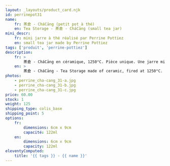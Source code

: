 ```yaml
---
layout: _layouts/product_card.njk
id: perrinepot31
name:
    fr: 茶倉 - CháCāng (petit pot à thé)
    en: Tea Storage - 茶倉 - CháCāng (small tea jar)
mini_descr:
    fr: mini jarre à thé réalisé par Perrine Pottiez
    en: small tea jar made by Perrine Pottiez
tags: ['produit', 'perrine-pottiez']
description: 
    fr: >
        茶倉 - CháCāng en céramique, 1250°C. Pièce unique. Une jarre minimaliste idéale pour le rite du GōngFūChá - 工夫茶
    en: >
        茶倉 - CháCāng - Tea Storage made of ceramic, fired at 1250°C. Unique piece. A minimalist jar perfect for the GōngFūChá - 工夫茶
photos:
    - perrine_cha-cang_31-a.jpg
    - perrine_cha-cang_31-b.jpg
    - perrine_cha-cang_31-c.jpg
price: 60.00
stock: 1
weight: 125
shipping_type: colis_base
shipping_point: 5
options:
    fr:
        dimensions: 6cm x 9cm
        capacité: 122ml
    en:
        dimensions: 6cm x 9cm
        capacity: 122ml
eleventyComputed:
    title: '{{ tags }} - {{ name }}'
---
```

